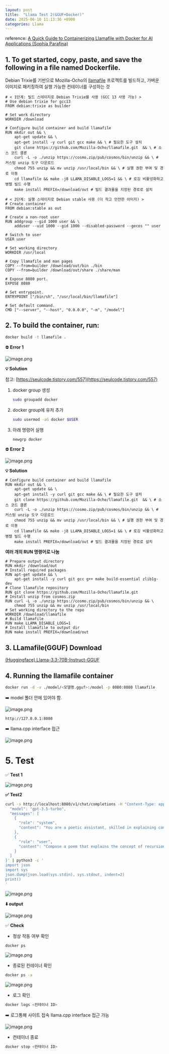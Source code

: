 ```yaml
---
layout: post
title:  "Llama Test 2(GGUF+Docker)"
date: 2025-06-10 11:13:36 +0900
categories: Llama
---
```


reference: [A Quick Guide to Containerizing Llamafile with Docker for AI Applications (Sophia Parafina)][link]

## **1. To get started, copy, paste, and save the following in a file named Dockerfile.**

Debian Trixie를 기반으로 Mozilla-Ocho의 [llamafile](https://github.com/Mozilla-Ocho/llamafile) 프로젝트를 빌드하고, 가벼운 이미지로 패키징하여 실행 가능한 컨테이너를 구성하는 것

```docker
# < 1단계: 빌드 스테이지로 Debian Trixie를 사용 (GCC 13 사용 가능) >
# Use debian trixie for gcc13
FROM debian:trixie as builder
 
# Set work directory
WORKDIR /download
 
# Configure build container and build llamafile
RUN mkdir out && \
    apt-get update && \
    apt-get install -y curl git gcc make && \ # 필요한 도구 설치
    git clone https://github.com/Mozilla-Ocho/llamafile.git  && \ # 소스 코드 클론
    curl -L -o ./unzip https://cosmo.zip/pub/cosmos/bin/unzip && \ # 커스텀 unzip 도구 다운로드
    chmod 755 unzip && mv unzip /usr/local/bin && \ # 실행 권한 부여 및 경로 이동
    cd llamafile && make -j8 LLAMA_DISABLE_LOGS=1 && \ # 로깅 비활성화하고 병렬 빌드 수행
    make install PREFIX=/download/out # 빌드 결과물을 지정된 경로로 설치
 
# < 2단계: 실행 스테이지로 Debian stable 사용 (더 작고 안전한 이미지) >
# Create container
FROM debian:stable as out
 
# Create a non-root user
RUN addgroup --gid 1000 user && \
    adduser --uid 1000 --gid 1000 --disabled-password --gecos "" user
 
# Switch to user
USER user
 
# Set working directory
WORKDIR /usr/local
 
# Copy llamafile and man pages
COPY --from=builder /download/out/bin ./bin
COPY --from=builder /download/out/share ./share/man
 
# Expose 8080 port.
EXPOSE 8080
 
# Set entrypoint.
ENTRYPOINT ["/bin/sh", "/usr/local/bin/llamafile"]
 
# Set default command.
CMD ["--server", "--host", "0.0.0.0", "-m", "/model"]
```

## **2. To build the container, run:**

```bash
docker build -t llamafile .
```

⛔ **Error 1**

![image.png](/assets/image/2025-06-10-LlamaTest-Docker-Image/image.png)

**💡 Solution**

참고: [https://seulcode.tistory.com/557](https://seulcode.tistory.com/557)

1. docker group 생성
    
    ```bash
    sudo groupadd docker
    ```
    
2. docker group에 유저 추가
    
    ```bash
    sudo usermod -aG docker $USER
    ```
    
3. 아래 명령어 실행
    
    ```bash
    newgrp docker
    ```
    

⛔ **Error 2**

![image.png](/assets/image/2025-06-10-LlamaTest-Docker-Image/image%201.png)

**💡 Solution**

```docker
# Configure build container and build llamafile
RUN mkdir out && \
    apt-get update && \
    apt-get install -y curl git gcc make && \ # 필요한 도구 설치
    git clone https://github.com/Mozilla-Ocho/llamafile.git  && \ # 소스 코드 클론
    curl -L -o ./unzip https://cosmo.zip/pub/cosmos/bin/unzip && \ # 커스텀 unzip 도구 다운로드
    chmod 755 unzip && mv unzip /usr/local/bin && \ # 실행 권한 부여 및 경로 이동
    cd llamafile && make -j8 LLAMA_DISABLE_LOGS=1 && \ # 로깅 비활성화하고 병렬 빌드 수행
    make install PREFIX=/download/out # 빌드 결과물을 지정된 경로로 설치
```

 **여러 개의 RUN 명령어로 나눔**

```docker
# Prepare output directory
RUN mkdir /download/out
# Install required packages
RUN apt-get update && \
    apt-get install -y curl git gcc g++ make build-essential zlib1g-dev
# Clone llamafile repository
RUN git clone https://github.com/Mozilla-Ocho/llamafile.git
# Install unzip from cosmos.zip
RUN curl -L -o ./unzip https://cosmo.zip/pub/cosmos/bin/unzip && \
    chmod 755 unzip && mv unzip /usr/local/bin
# Set working directory to the repo
WORKDIR /download/llamafile
# Build llamafile
RUN make LLAMA_DISABLE_LOGS=1
# Install llamafile to output dir
RUN make install PREFIX=/download/out
```

## **3. LLamafile(GGUF) Download**

[(Huggingface) Llama-3.3-70B-Instruct-GGUF ][link2]

## **4. Running the llamafile container**

```bash
docker run -d -v ./model/<모델명.gguf>:/model -p 8080:8080 llamafile
```

➡️ model 폴더 안에 있어야 함.

![image.png](/assets/image/2025-06-10-LlamaTest-Docker-Image/image%202.png)

```
http://127.0.0.1:8080
```

➡️ llama.cpp interface 접근

![image.png](/assets/image/2025-06-10-LlamaTest-Docker-Image/image%203.png)

# 5. Test

✅ **Test 1**

![image.png](/assets/image/2025-06-10-LlamaTest-Docker-Image/image%204.png)

**✅ Test2**

```bash
curl -s http://localhost:8080/v1/chat/completions -H "Content-Type: application/json" -d '{
  "model": "gpt-3.5-turbo",
  "messages": [
    {
      "role": "system",
      "content": "You are a poetic assistant, skilled in explaining complex programming concepts with creative flair."
    },
    {
      "role": "user",
      "content": "Compose a poem that explains the concept of recursion in programming."
    }
  ]
}' | python3 -c '
import json
import sys
json.dump(json.load(sys.stdin), sys.stdout, indent=2)
print()
'
```

![image.png](/assets/image/2025-06-10-LlamaTest-Docker-Image/image%205.png)

**⬇️ output**

![image.png](/assets/image/2025-06-10-LlamaTest-Docker-Image/image%206.png)

✅ **Check**

- 정상 작동 여부 확인

```bash
docker ps
```

![image.png](/assets/image/2025-06-10-LlamaTest-Docker-Image/image%207.png)

- 종료된 컨테이너 확인

```bash
docker ps -a
```

![image.png](/assets/image/2025-06-10-LlamaTest-Docker-Image/image%208.png)

- 로그 확인

```bash
docker logs <컨테이너 ID>
```

➡️ 로그통해 사이트 접속 llama.cpp interface 접근 가능

![image.png](/assets/image/2025-06-10-LlamaTest-Docker-Image/image%209.png)

- 컨테이너 종료

```bash
docker stop <컨테이너 ID>
```


[link]: https://www.docker.com/blog/a-quick-guide-to-containerizing-llamafile-with-docker-for-ai-applications/
[link2]: https://huggingface.co/bartowski/Llama-3.3-70B-Instruct-GGUF/blob/main/Llama-3.3-70B-Instruct-Q3_K_M.gguf

